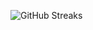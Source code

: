 ![GitHub Streaks](https://github-streaks-mqc9.onrender.com/streak/happilli/image?theme=midnight&cache_bust=1742915593)
